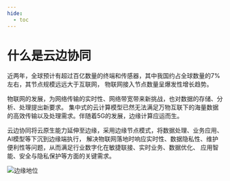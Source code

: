 ```yaml
---
hide:
  - toc
---
```


# 什么是云边协同

近两年，全球预计有超过百亿数量的终端和传感器，其中我国约占全球数量的7%左右，其节点规模远远大于互联网，
物联网接入节点数量呈爆发性增长趋势。

物联网的发展，为网络传输的实时性、网络带宽带来新挑战，也对数据的存储、分析、处理提出新要求。
集中式的云计算模型已然无法满足万物互联下的海量数据的高效传输以及处理需求。伴随着5G的发展，边缘计算应运而生。

云边协同将云原生能力延伸至边缘，采用边缘节点模式，将数据处理、业务应用、AI模型等下沉到边缘端执行，
解决物联网落地时响应实时性、数据隐私性、维护便利性等问题，从而满足行业数字化在敏捷联接、实时业务、数据优化、
应用智能、安全与隐私保护等方面的关键需求。

![边缘地位](https://docs.daocloud.io/daocloud-docs-images/docs/zh/docs/kant/images/what.png)
